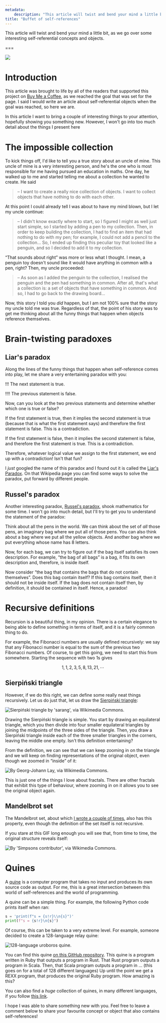 ```yaml
---
metadata:
    description: "This article will twist and bend your mind a little bit, as we go over some interesting self-referential concepts and objects."
title: "Buffet of self-references"
---
```


This article will twist and bend your mind a little bit,
as we go over some interesting self-referential concepts and objects.

===

![](thumbnail.png "")


# Introduction

This article was brought to life by all of the readers that
supported this project on [Buy Me a Coffee][bmc],
as we reached the goal that was set for the page.
I said I would write an article about self-referential objects
when the goal was reached, so here we are.

In this article I want to bring a couple of interesting things
to your attention, hopefully showing you something new.
However, I won't go into too much detail about the things
I present here


# The impossible collection

To kick things off, I'd like to tell you a true story about
an uncle of mine.
This uncle of mine is a very interesting person, and he's the
one who is most responsible for me having pursued an education
in maths.
One day, he walked up to me and started telling me about a
collection he wanted to create.
He said

 > – I want to create a really nice collection of objects.
 > I want to collect objects that have nothing to do with
 > each other.

At this point I could already tell I was about to have my mind
blown, but I let my uncle continue:

 > – I didn't know exactly where to start, so I figured I
 > might as well just start simple, so I started by adding
 > a pen to my collection.
 > Then, in order to keep building the collection, I had to
 > find an item that had nothing to do with my pen;
 > for example, I could not add a pencil to the collection...
 > So, I ended up finding this peculiar toy that looked like
 > a penguin, and so I decided to add it to my collection.

“That sounds about right” was more or less what I thought.
I mean, a penguin toy doesn't sound like it would have anything
in common with a pen, right?
Then, my uncle proceeded:

 > – As soon as I added the penguin to the collection,
 > I realised the penguin and the pen had something in common.
 > After all, that's what a collection is: a set of objects
 > that have something in common.
 > And so, I had to go back to the drawing board...

Now, this story I told you _did_ happen,
but I am not 100% sure that the story my uncle told me was true.
Regardless of that, the point of his story was to get me thinking
about all the funny things that happen
when objects reference themselves.


# Brain-twisting paradoxes

## Liar's paradox

Along the lines of the funny things that happen when self-reference
comes into play, let me share a very entertaining paradox with you:

!!! The next statement is true.

!!!! The previous statement is false.

Now, can you look at the two previous statements and determine
whether which one is true or false?

If the first statement is true, then it implies the second statement
is true (because that is what the first statement says) and therefore
the first statement is false.
This is a contradiction.

If the first statement is false, then it implies the second statement
is false, and therefore the first statement is true.
This is a contradiction.

Therefore, whatever logical value we assign to the first statement,
we end up with a contradiction!
Isn't that fun?

I _just_ googled the name of this paradox and I found out
it is called the [Liar's Paradox][liar-paradox].
On that Wikipedia page you can find some ways to solve the paradox,
put forward by different people.


## Russel's paradox

Another interesting paradox, [Russel's paradox][russels-paradox],
shook mathematics for some time.
I won't go into much detail, but I'll try to get you to understand
the statement of the paradox:

Think about all the pens in the world.
We can think about the set of _all_ those pens,
an imaginary bag where we put all of those pens.
You can also think about a bag where we put all the yellow objects.
And another bag where we put everything whose name has 8 letters.

Now, for each bag, we can try to figure out if the bag itself
satisfies its own description.
For example, “the bag of all bags” is a bag, it fits its
own description and, therefore, is inside itself.

Now consider
“the bag that contains the bags that do not contain themselves”.
Does this bag contain itself?
If this bag contains itself, then it should not be inside itself.
If the bag does not contain itself then, by definition, it should
be contained in itself.
Hence, a paradox!


# Recursive definitions

Recursion is a beautiful thing, in my opinion.
There is a certain elegance to being able to define something in terms
of itself, and it is a fairly common thing to do.

For example, the Fibonacci numbers are usually defined recursively:
we say that any Fibonacci number is equal to the sum of the previous
two Fibonacci numbers.
Of course, to get this going, we need to start this from somewhere.
Starting the sequence with two 1s gives

$$
1, 1, 2, 3, 5, 8, 13, 21, \cdots
$$


## Sierpiński triangle

However, if we do this right, we can define some really neat
things recursively.
Let us do just that, let us draw the [Sierpiński triangle][sierpinski-triangle]:

![](_sierpinski.svg "Sierpiński triangle by 'sarang', via Wikimedia Commons.")

Drawing the Sierpiński triangle is simple.
You start by drawing an equilateral triangle,
which you then divide into four smaller equilateral triangles
by joining the midpoints of the three sides of the triangle.
Then, you draw a Sierpiński triangle inside each of the three
smaller triangles in the corners, leaving the middle one empty.
Isn't this definition entertaining?

From the definition, we can see that we can keep zooming in on the
triangle and we will keep on finding representations of the
original object, even though we zoomed in “inside” of it:

![](_sierpinski_zoom.gif "By Georg-Johann Lay, via Wikimedia Commons.")

This is just one of the things I love about fractals.
There are other fractals that exhibit this type of behaviour,
where zooming in on it allows you to see the original object
again.


## Mandelbrot set

The Mandelbrot set, about which [I wrote a couple of times][blog-fractals], also has this property, even though
the definition of the set itself is not recursive.

If you stare at this GIF long enough you will see that,
from time to time, the original structure reveals itself:

![](_mandelbrot_zoom.gif "By 'Simpsons contributor', via Wikimedia Commons.")


# Quines

A [quine] is a computer program that takes no input and produces
its own source code as output.
For me, this is a great intersection between this world of
self-references and the world of programming.

A quine can be a simple thing.
For example, the following Python code prints itself when ran:

```py
s = 'print(f"s = {s!r}\\n{s}")'
print(f"s = {s!r}\n{s}")
```

Of course, this can be taken to a very extreme level.
For example, someone decided to create a 128-language relay quine:

![](_quine_relay.png "128-language uroboros quine.")

You can find this quine [on this GitHub repository][uroboros-quine].
This quine is a program written in Ruby that outputs a program in Rust.
That Rust program outputs a program in Scala.
Then, that Scala program outputs a program in ...
(this goes on for a total of 128 different languages)
Up until the point we get a REXX program,
that produces the original Ruby program.
How amazing is this?

You can also find a _huge_ collection of quines,
in many different languages,
if you follow [this link][codegolf-quines].

I hope I was able to share something new with you.
Feel free to leave a comment below to share your favourite
concept or object that also contains self-references!


[blog-fractals]: /blog/tag:fractals
[bmc]: https://buymeacoffe.com/mathspp
[liar-paradox]: https://en.wikipedia.org/wiki/Liar_paradox
[russels-paradox]: https://en.wikipedia.org/wiki/Russell%27s_paradox
[sierpinski-triangle]: https://en.wikipedia.org/wiki/Sierpi%C5%84ski_triangle
[quine]: https://en.wikipedia.org/wiki/Quine_(computing)
[uroboros-quine]: https://github.com/mame/quine-relay
[codegolf-quines]: https://codegolf.stackexchange.com/questions/69/golf-you-a-quine-for-great-good
